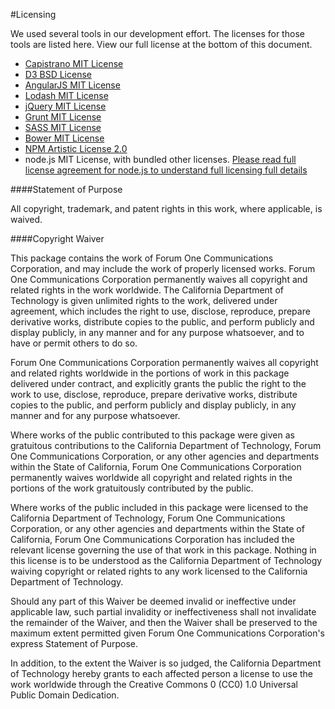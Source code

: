 #Licensing

We used several tools in our development effort. The licenses for those tools are listed here.  View our full license at the bottom of this document.

* [Capistrano MIT License](https://github.com/capistrano/capistrano/blob/master/LICENSE.txt)
* [D3 BSD License](https://github.com/mbostock/d3/blob/master/LICENSE)
* [AngularJS MIT License](https://github.com/angular/angular.js/blob/master/LICENSE)
* [Lodash MIT License](https://github.com/lodash/lodash/blob/master/LICENSE)
* [jQuery MIT License](https://github.com/jquery/jquery-license/blob/master/LICENSE.txt)
* [Grunt MIT License](https://github.com/gruntjs/grunt/blob/master/LICENSE-MIT)
* [SASS MIT License](http://sass-lang.com/documentation/file.MIT-LICENSE.html)
* [Bower MIT License](https://github.com/bower/bower/blob/master/LICENSE)
* [NPM Artistic License 2.0](https://github.com/npm/npm/blob/master/LICENSE)
* node.js MIT License, with bundled other licenses.
[Please read full license agreement for node.js to understand full licensing full details](https://github.com/joyent/node/blob/master/LICENSE)

####Statement of Purpose

All copyright, trademark, and patent rights in this work, where applicable, is waived.

####Copyright Waiver

This package contains the work of Forum One Communications Corporation, and may include the work of properly licensed works. Forum One Communications Corporation permanently waives all copyright and related rights in the work worldwide.
The California Department of Technology is given unlimited rights to the work, delivered under agreement, which includes the right to use, disclose, reproduce, prepare derivative works, distribute copies to the public, and perform publicly and display publicly, in any manner and for any purpose whatsoever, and to have or permit others to do so.

Forum One Communications Corporation permanently waives all copyright and related rights worldwide in the portions of work in this package delivered under contract, and explicitly grants the public the right to the work to use, disclose, reproduce, prepare derivative works, distribute copies to the public, and perform publicly and display publicly, in any manner and for any purpose whatsoever.

Where works of the public contributed to this package were given as gratuitous contributions to the California Department of Technology, Forum One Communications Corporation, or any other agencies and departments within the State of California, Forum One Communications Corporation permanently waives worldwide all copyright and related rights in the portions of the work gratuitously contributed by the public.

Where works of the public included in this package were licensed to the California Department of Technology, Forum One Communications Corporation, or any other agencies and departments within the State of California, Forum One Communications Corporation has included the relevant license governing the use of that work in this package. Nothing in this license is to be understood as the California Department of Technology waiving copyright or related rights to any work licensed to the California Department of Technology.

Should any part of this Waiver be deemed invalid or ineffective under applicable law, such partial invalidity or ineffectiveness shall not invalidate the remainder of the Waiver, and then the Waiver shall be preserved to the maximum extent permitted given Forum One Communications Corporation's express Statement of Purpose.

In addition, to the extent the Waiver is so judged, the California Department of Technology hereby grants to each affected person a license to use the work worldwide through the Creative Commons 0 (CC0) 1.0 Universal Public Domain Dedication.

